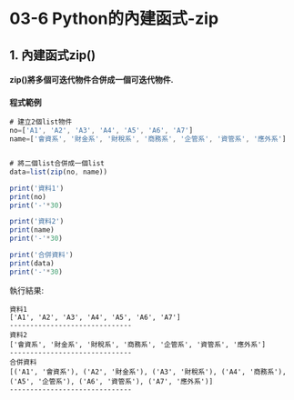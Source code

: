 # 03-6 Python的內建函式-zip


## 1. 內建函式zip()

#### zip()將多個可迭代物件合併成一個可迭代物件. 



#### 程式範例
```javascript
# 建立2個list物件
no=['A1', 'A2', 'A3', 'A4', 'A5', 'A6', 'A7']
name=['會資系', '財金系', '財稅系', '商務系', '企管系', '資管系', '應外系']


# 將二個list合併成一個list
data=list(zip(no, name))

print('資料1')
print(no)
print('-'*30)

print('資料2')
print(name)
print('-'*30)

print('合併資料')
print(data)
print('-'*30)
```

執行結果:
```
資料1
['A1', 'A2', 'A3', 'A4', 'A5', 'A6', 'A7']
------------------------------
資料2
['會資系', '財金系', '財稅系', '商務系', '企管系', '資管系', '應外系']
------------------------------
合併資料
[('A1', '會資系'), ('A2', '財金系'), ('A3', '財稅系'), ('A4', '商務系'), ('A5', '企管系'), ('A6', '資管系'), ('A7', '應外系')]
------------------------------
```
